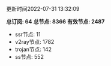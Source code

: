 更新时间2022-07-31 13:32:09

**总订阅: 64**
**总节点: 8366**
**有效节点: 2487**
- ssr节点: 11
- v2ray节点: 1782
- trojan节点: 142
- ss节点: 552
